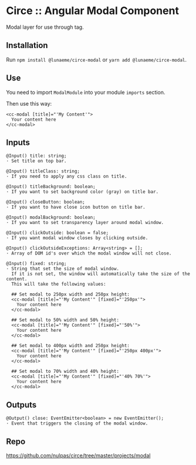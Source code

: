 # Circe :: Angular Modal Component

Modal layer for use through <ng-content> tag.

## Installation

Run `npm install @lunaeme/circe-modal` or `yarn add @lunaeme/circe-modal`.

## Use

You need to import `ModalModule` into your module `imports` section.

Then use this way:

```
<cc-modal [title]="'My Content'">
  Your content here
</cc-modal>
```

## Inputs

```
@Input() title: string;
· Set title on top bar.

@Input() titleClass: string;
· If you need to apply any css class on title.

@Input() titleBackground: boolean;
· If you want to set background color (gray) on title bar.

@Input() closeButton: boolean;
· If you want to have close icon button on title bar.

@Input() modalBackground: boolean;
· If you want to set transparency layer around modal window.

@Input() clickOutside: boolean = false;
· If you want modal window closes by clicking outside.

@Input() clickOutsideExceptions: Array<string> = [];
· Array of DOM id's over which the modal window will not close.

@Input() fixed: string;
· String that set the size of modal window.
  If it is not set, the window will automatically take the size of the content.
  This will take the following values:

  ## Set modal to 250px width and 250px height:
  <cc-modal [title]="'My Content'" [fixed]="'250px'">
    Your content here
  </cc-modal>

  ## Set modal to 50% width and 50% height:
  <cc-modal [title]="'My Content'" [fixed]="'50%'">
    Your content here
  </cc-modal>
  
  ## Set modal to 400px width and 250px height:
  <cc-modal [title]="'My Content'" [fixed]="'250px 400px'">
    Your content here
  </cc-modal>

  ## Set modal to 70% width and 40% height:
  <cc-modal [title]="'My Content'" [fixed]="'40% 70%'">
    Your content here
  </cc-modal>
```

## Outputs

```
@Output() close: EventEmitter<boolean> = new EventEmitter();
· Event that triggers the closing of the modal window.
```

## Repo

<https://github.com/nulpas/circe/tree/master/projects/modal>
